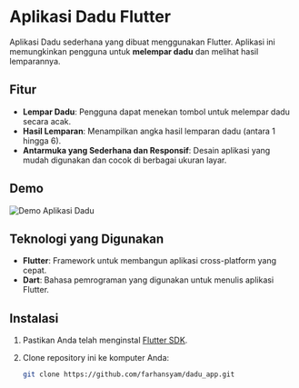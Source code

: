 # Aplikasi Dadu Flutter

Aplikasi Dadu sederhana yang dibuat menggunakan Flutter. Aplikasi ini memungkinkan pengguna untuk **melempar dadu** dan melihat hasil lemparannya.

## Fitur

- **Lempar Dadu**: Pengguna dapat menekan tombol untuk melempar dadu secara acak.
- **Hasil Lemparan**: Menampilkan angka hasil lemparan dadu (antara 1 hingga 6).
- **Antarmuka yang Sederhana dan Responsif**: Desain aplikasi yang mudah digunakan dan cocok di berbagai ukuran layar.

## Demo

![Demo Aplikasi Dadu](assets/images/demo.png) <!-- Ganti dengan screenshot aplikasi jika ada -->

## Teknologi yang Digunakan

- **Flutter**: Framework untuk membangun aplikasi cross-platform yang cepat.
- **Dart**: Bahasa pemrograman yang digunakan untuk menulis aplikasi Flutter.

## Instalasi

1. Pastikan Anda telah menginstal [Flutter SDK](https://flutter.dev/docs/get-started/install).
2. Clone repository ini ke komputer Anda:

   ```bash
   git clone https://github.com/farhansyam/dadu_app.git
   ```
